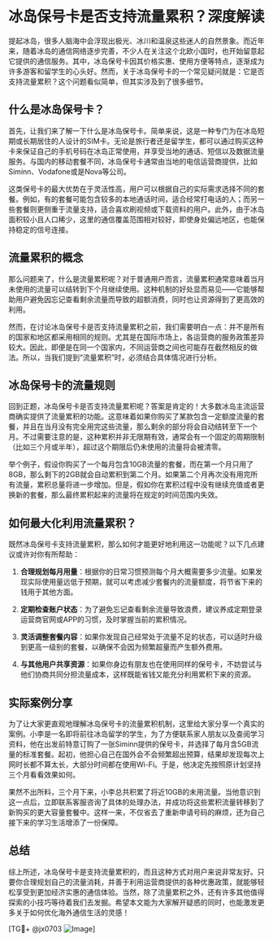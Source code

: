 # 冰岛保号卡是否支持流量累积？深度解读

提起冰岛，很多人脑海中会浮现出极光、冰川和温泉这些迷人的自然景象。而近年来，随着冰岛的通信网络逐步完善，不少人在关注这个北欧小国时，也开始留意起它提供的通信服务。其中，冰岛保号卡因其价格实惠、使用方便等特点，逐渐成为许多游客和留学生的心头好。然而，关于冰岛保号卡的一个常见疑问就是：它是否支持流量累积？这个问题看似简单，但其实涉及到了很多细节。

## 什么是冰岛保号卡？

首先，让我们来了解一下什么是冰岛保号卡。简单来说，这是一种专门为在冰岛短期或长期居住的人设计的SIM卡。无论是旅行者还是留学生，都可以通过购买这种卡来保证自己的手机号码在冰岛正常使用，并享受当地的通话、短信以及数据流量服务。与国内的移动套餐不同，冰岛保号卡通常由当地的电信运营商提供，比如Siminn、Vodafone或是Nova等公司。

这类保号卡的最大优势在于灵活性高，用户可以根据自己的实际需求选择不同的套餐。例如，有的套餐可能包含较多的本地通话时间，适合经常打电话的人；而另一些套餐则更侧重于流量支持，适合喜欢刷视频或下载资料的用户。此外，由于冰岛面积较小且人口稀少，这里的通信覆盖范围相对较好，即使身处偏远地区，也能保持稳定的信号连接。

## 流量累积的概念

那么问题来了，什么是流量累积呢？对于普通用户而言，流量累积通常意味着当月未使用的流量可以结转到下个月继续使用。这种机制的好处显而易见——它能够帮助用户避免因忘记查看剩余流量而导致的超额消费，同时也让资源得到了更高效的利用。

然而，在讨论冰岛保号卡是否支持流量累积之前，我们需要明白一点：并不是所有的国家和地区都采用相同的规则。尤其是在国际市场上，各运营商的服务政策差异较大。因此，即便是在同一个国家内，不同运营商之间也可能存在截然相反的做法。所以，当我们提到“流量累积”时，必须结合具体情况进行分析。

## 冰岛保号卡的流量规则

回到正题，冰岛保号卡是否支持流量累积呢？答案是肯定的！大多数冰岛主流运营商确实提供了流量累积的功能。这意味着如果你购买了某款包含一定额度流量的套餐，并且在当月没有完全用完这些流量，那么剩余的部分将会自动结转至下一个月。不过需要注意的是，这种累积并非无限期有效，通常会有一个固定的周期限制（比如三个月或半年），超过这个期限后仍未使用的流量将会被清零。

举个例子，假设你购买了一个每月包含10GB流量的套餐，而在第一个月只用了8GB，那么剩下的2GB就会自动累积到第二个月。如果第二个月再次没有用完所有流量，累积总量将进一步增加。但是，假如你在累积过程中没有继续充值或者更换新的套餐，那么最终累积起来的流量将在规定的时间范围内失效。

## 如何最大化利用流量累积？

既然冰岛保号卡支持流量累积，那么如何才能更好地利用这一功能呢？以下几点建议或许对你有所帮助：

1. **合理规划每月用量**：根据你的日常习惯预测每个月大概需要多少流量。如果发现实际使用量远低于预期，就可以考虑减少套餐内的流量额度，将节省下来的钱用于其他方面。

2. **定期检查账户状态**：为了避免忘记查看剩余流量导致浪费，建议养成定期登录运营商官网或APP的习惯，及时掌握当前的累积情况。

3. **灵活调整套餐内容**：如果你发现自己经常处于流量不足的状态，可以适时升级到更高一级别的套餐，以确保不会因为频繁超量而产生额外费用。

4. **与其他用户共享资源**：如果你身边有朋友也在使用同样的保号卡，不妨尝试与他们协商共同分担流量成本，这样既能省钱又能充分利用累积下来的资源。

## 实际案例分享

为了让大家更直观地理解冰岛保号卡的流量累积机制，这里给大家分享一个真实的案例。小李是一名即将前往冰岛留学的学生，为了方便联系家人朋友以及查阅学习资料，他在出发前特意订购了一张Siminn提供的保号卡，并选择了每月含5GB流量的标准套餐。起初，他担心自己在国外会不会频繁超出预算，结果却发现每次上网时长都不算太长，大部分时间都在使用Wi-Fi。于是，他决定先按照原计划坚持三个月看看效果如何。

果然不出所料，三个月下来，小李总共积累了将近10GB的未用流量。当他意识到这一点后，立即联系客服咨询了具体的处理办法，并成功将这些累积流量转移到了新购买的更大容量套餐中。这样一来，不仅省去了重新申请号码的麻烦，还为自己接下来的学习生活增添了一份保障。

## 总结

综上所述，冰岛保号卡是支持流量累积的，而且这种方式对用户来说非常友好。只要你合理规划自己的流量消耗，并善于利用运营商提供的各种优惠政策，就能够轻松享受到更加经济实惠的通信体验。当然，除了流量累积之外，还有许多其他值得探索的小技巧等待着我们去发掘。希望本文能为大家解开疑惑的同时，也能激发更多关于如何优化海外通信生活的灵感！

[TG💪+ @jx0703 ![Image](https://github.com/user-attachments/assets/dbca1d08-cadb-493c-b0ec-ad6f7a83f270)]
